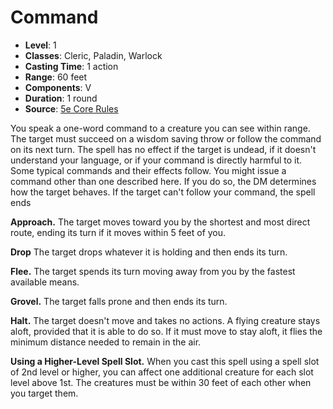 # Command

- **Level**: 1
- **Classes**: Cleric, Paladin, Warlock
- **Casting Time**: 1 action
- **Range**: 60 feet
- **Components**: V
- **Duration**: 1 round
- **Source**: [5e Core Rules](http://dnd.wizards.com/articles/features/systems-reference-document-srd)

You speak a one-word command to a creature you can see within range. The target must succeed on a wisdom saving throw or follow the command on its next turn. The spell has no effect if the target is undead, if it doesn't understand your language, or if your command is directly harmful to it. Some typical commands and their effects follow. You might issue a command other than one described here. If you do so, the DM determines how the target behaves. If the target can't follow your command, the spell ends

 **Approach.** The target moves toward you by the shortest and most direct route, ending its turn if it moves within 5 feet of you.

**Drop** The target drops whatever it is holding and then ends its turn.

**Flee.** The target spends its turn moving away from you by the fastest available means.

**Grovel.** The target falls prone and then ends its turn.

**Halt.** The target doesn't move and takes no actions. A flying creature stays aloft, provided that it is able to do so. If it must move to stay aloft, it flies the minimum distance needed to remain in the air.

**Using a Higher-Level Spell Slot.** When you cast this spell using a spell slot of 2nd level or higher, you can affect one additional creature for each slot level above 1st. The creatures must be within 30 feet of each other when you target them.
